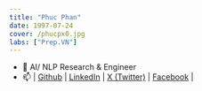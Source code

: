 ```yaml
---
title: "Phuc Phan"
date: 1997-07-24
cover: /phucpx0.jpg
labs: ["Prep.VN"]
---
```


- 🔭 AI/ NLP Research & Engineer
- 📫 | [Github](https://github.com/phanxuanphucnd) | [LinkedIn](https://www.linkedin.com/in/phanxuanphucnd/) | [X (Twitter)](https://twitter.com/phucpx247) | [Facebook](https://www.facebook.com/phanxuanphucnd) |
